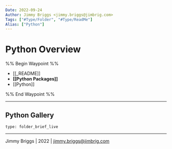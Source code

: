 ```yaml
---
Date: 2022-09-24
Author: Jimmy Briggs <jimmy.briggs@jimbrig.com>
Tags: ["#Type/Folder", "#Type/ReadMe"]
Alias: ["Python"]
---
```


# Python Overview

%% Begin Waypoint %%
- [[_README]]
- **[[Python Packages]]**
- [[Python]]

%% End Waypoint %%

***

## Python Gallery

 
```ccard
type: folder_brief_live
```
 

***

Jimmy Briggs | 2022 | <jimmy.briggs@jimbrig.com>



